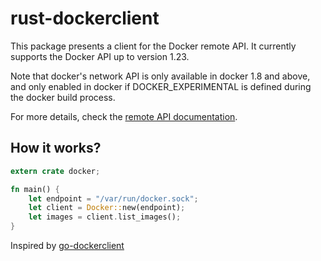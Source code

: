 # rust-dockerclient

This package presents a client for the Docker remote API. It currently supports the Docker API up to version 1.23.

Note that docker's network API is only available in docker 1.8 and above, and only enabled in docker if DOCKER_EXPERIMENTAL is defined during the docker build process.

For more details, check the [remote API
documentation](https://docs.docker.com/engine/reference/api/docker_remote_api/).

## How it works?

```rust
extern crate docker;

fn main() {
    let endpoint = "/var/run/docker.sock";
    let client = Docker::new(endpoint);
    let images = client.list_images();
}
```

Inspired by [go-dockerclient](https://github.com/fsouza/go-dockerclient)
